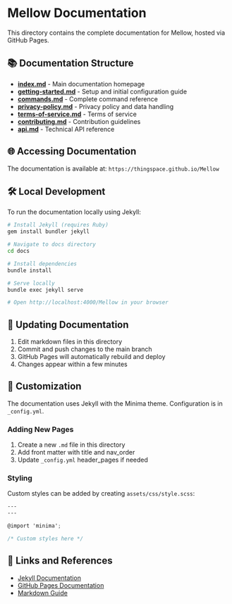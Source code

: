 # Mellow Documentation

This directory contains the complete documentation for Mellow, hosted via GitHub Pages.

## 📚 Documentation Structure

-   **[index.md](index.md)** - Main documentation homepage
-   **[getting-started.md](getting-started.md)** - Setup and initial configuration guide
-   **[commands.md](commands.md)** - Complete command reference
-   **[privacy-policy.md](privacy-policy.md)** - Privacy policy and data handling
-   **[terms-of-service.md](terms-of-service.md)** - Terms of service
-   **[contributing.md](contributing.md)** - Contribution guidelines
-   **[api.md](api.md)** - Technical API reference

## 🌐 Accessing Documentation

The documentation is available at: `https://thingspace.github.io/Mellow`

## 🛠️ Local Development

To run the documentation locally using Jekyll:

```bash
# Install Jekyll (requires Ruby)
gem install bundler jekyll

# Navigate to docs directory
cd docs

# Install dependencies
bundle install

# Serve locally
bundle exec jekyll serve

# Open http://localhost:4000/Mellow in your browser
```

## 📝 Updating Documentation

1. Edit markdown files in this directory
2. Commit and push changes to the main branch
3. GitHub Pages will automatically rebuild and deploy
4. Changes appear within a few minutes

## 🎨 Customization

The documentation uses Jekyll with the Minima theme. Configuration is in `_config.yml`.

### Adding New Pages

1. Create a new `.md` file in this directory
2. Add front matter with title and nav_order
3. Update `_config.yml` header_pages if needed

### Styling

Custom styles can be added by creating `assets/css/style.scss`:

```scss
---
---

@import 'minima';

/* Custom styles here */
```

## 🔗 Links and References

-   [Jekyll Documentation](https://jekyllrb.com/docs/)
-   [GitHub Pages Documentation](https://docs.github.com/pages)
-   [Markdown Guide](https://www.markdownguide.org/)
